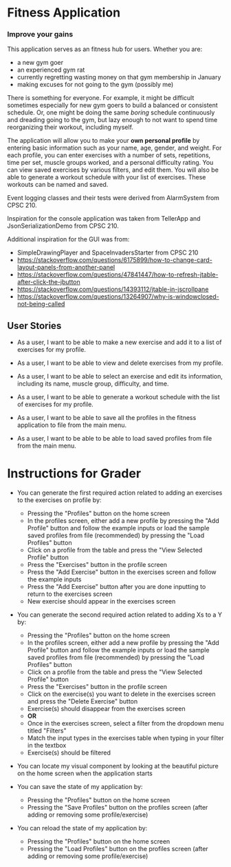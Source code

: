 # Fitness Application

###  Improve your gains
This application serves as an fitness hub for users. Whether you are:

- a new gym goer
- an experienced gym rat
- currently regretting wasting money on that gym membership in January
- making excuses for not going to the gym (possibly me)

There is something for everyone. For example, it might be difficult sometimes especially for new gym goers to
build a balanced or consistent schedule. Or, one might be doing the same *boring* schedule
continuously and dreading going to the gym, but lazy enough to not want to spend time reorganizing their workout,
including myself.

The application will allow you to make your **own personal profile** by entering basic information such as your name,
age, gender, and weight. For each profile, you can enter exercises with a number of sets,
repetitions, time per set, muscle groups worked, and a personal difficulty rating. 
You can view saved exercises by various filters, and edit them.
You will also be able to generate a workout schedule with your list of exercises. 
These workouts can be named and saved.

Event logging classes and their tests were derived from AlarmSystem from CPSC 210.

Inspiration for the console application was taken from TellerApp and JsonSerializationDemo from CPSC 210.

Additional inspiration for the GUI was from:
- SimpleDrawingPlayer and SpaceInvadersStarter from CPSC 210
- https://stackoverflow.com/questions/6175899/how-to-change-card-layout-panels-from-another-panel
- https://stackoverflow.com/questions/47841447/how-to-refresh-jtable-after-click-the-jbutton
- https://stackoverflow.com/questions/14393112/jtable-in-jscrollpane
- https://stackoverflow.com/questions/13264907/why-is-windowclosed-not-being-called

## User Stories
- As a user, I want to be able to make a new exercise and add it to a list of exercises for my profile.
- As a user, I want to be able to view and delete exercises from my profile.
- As a user, I want to be able to select an exercise and edit its information,
  including its name, muscle group, difficulty, and time.
- As a user, I want to be able to generate a workout schedule with the list of exercises for my profile.

- As a user, I want to be able to save all the profiles in the fitness application to file from the main menu.
- As a user, I want to be able to be able to load saved profiles from file from the main menu.

# Instructions for Grader

- You can generate the first required action related to adding an exercises to the exercises on profile by:
  - Pressing the "Profiles" button on the home screen
  - In the profiles screen, either add a new profile by pressing the "Add Profile" button and follow the example inputs or
  load the sample saved profiles from file (recommended) by pressing the "Load Profiles" button
  - Click on a profile from the table and press the "View Selected Profile" button
  - Press the "Exercises" button in the profile screen
  - Press the "Add Exercise" button in the exercises screen and follow the example inputs
  - Press the "Add Exercise" button after you are done inputting to return to the exercises screen
  - New exercise should appear in the exercises screen
  
- You can generate the second required action related to adding Xs to a Y by:
  - Pressing the "Profiles" button on the home screen
  - In the profiles screen, either add a new profile by pressing the "Add Profile" button and follow the example inputs or
    load the sample saved profiles from file (recommended) by pressing the "Load Profiles" button
  - Click on a profile from the table and press the "View Selected Profile" button
  - Press the "Exercises" button in the profile screen
  - Click on the exercise(s) you want to delete in the exercises screen and press the "Delete Exercise" button
  - Exercise(s) should disappear from the exercises screen
  - **OR**
  - Once in the exercises screen, select a filter from the dropdown menu titled "Filters"
  - Match the input types in the exercises table when typing in your filter in the textbox
  - Exercise(s) should be filtered

- You can locate my visual component by looking at the beautiful picture on the home screen when the application starts

- You can save the state of my application by:
  - Pressing the "Profiles" button on the home screen
  - Pressing the "Save Profiles" button on the profiles screen (after adding or removing some profile/exercise)

- You can reload the state of my application by:
  - Pressing the "Profiles" button on the home screen
  - Pressing the "Load Profiles" button on the profiles screen (after adding or removing some profile/exercise)